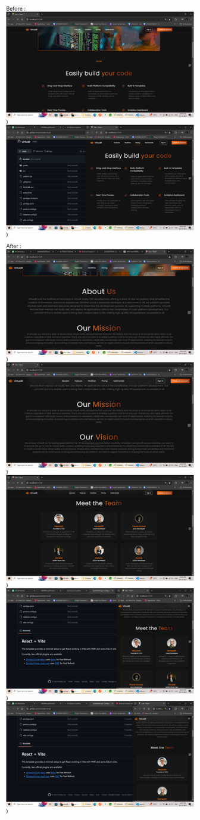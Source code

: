 Before :
![My Image](https://github.com/PAVANbingi/AboutUs/blob/main/src/assets/Screenshot%20(3047).png))
![My Image](https://github.com/PAVANbingi/AboutUs/blob/main/src/assets/Screenshot%20(3048).png))

After :
![My Image](https://github.com/PAVANbingi/AboutUs/blob/main/src/assets/Screenshot%20(3039).png))
![My Image](https://github.com/PAVANbingi/AboutUs/blob/main/src/assets/Screenshot%20(3041).png))
![My Image](https://github.com/PAVANbingi/AboutUs/blob/main/src/assets/Screenshot%20(3042).png))
![My Image](https://github.com/PAVANbingi/AboutUs/blob/main/src/assets/Screenshot%20(3043).png))
![My Image](https://github.com/PAVANbingi/AboutUs/blob/main/src/assets/Screenshot%20(3045).png))
